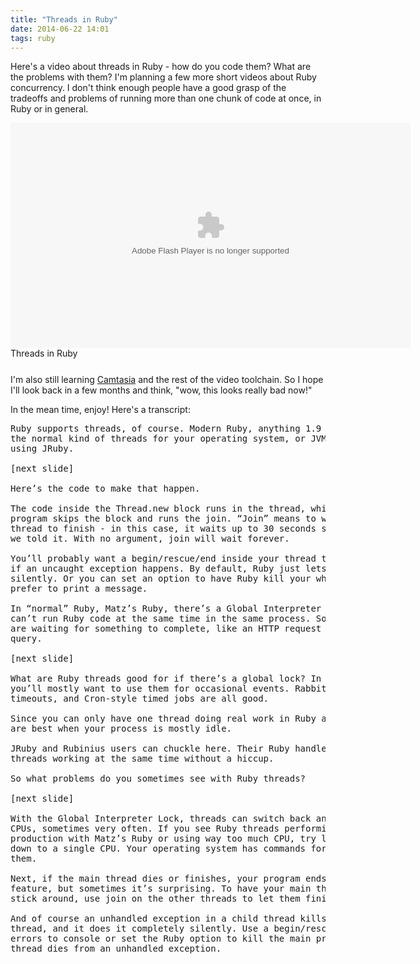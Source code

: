 ```yaml
---
title: "Threads in Ruby"
date: 2014-06-22 14:01
tags: ruby
---
```

Here's a video about threads in Ruby - how do you code them? What are the problems with them?
I'm planning a few more short videos about Ruby concurrency. I don't think enough people
have a good grasp of the tradeoffs and problems of running more than one chunk of code at
once, in Ruby or in general.

<div id="wistia_lo5qbdugwb" class="wistia_embed" style="width:640px;height:388px;"><div itemprop="video" itemscope itemtype="http://schema.org/VideoObject"><meta itemprop="name" content="Threads in Ruby" /><meta itemprop="duration" content="PT2M57S" /><meta itemprop="thumbnailUrl" content="https://embed-ssl.wistia.com/deliveries/c2d6fe1ec6de33a59e7959c093716a2c3ad03347.bin" /><meta itemprop="contentURL" content="https://embed-ssl.wistia.com/deliveries/60065a36b746dc9b83b97d4a6d106f88ba4de345.bin" /><meta itemprop="embedURL" content="https://embed-ssl.wistia.com/flash/embed_player_v2.0.swf?2013-10-04&autoPlay=false&banner=true&controlsVisibleOnLoad=true&customColor=7b796a&endVideoBehavior=default&fullscreenDisabled=true&mediaDuration=177.333&playButtonVisible=true&showPlayButton=true&showPlaybar=true&showVolume=true&stillUrl=https%3A%2F%2Fembed-ssl.wistia.com%2Fdeliveries%2Fc2d6fe1ec6de33a59e7959c093716a2c3ad03347.bin%3Fimage_crop_resized%3D640x360&unbufferedSeek=true&videoUrl=https%3A%2F%2Fembed-ssl.wistia.com%2Fdeliveries%2F60065a36b746dc9b83b97d4a6d106f88ba4de345.bin" /><meta itemprop="uploadDate" content="2014-06-22T20:55:43Z" /><object id="wistia_lo5qbdugwb_seo" classid="clsid:D27CDB6E-AE6D-11cf-96B8-444553540000" style="display:block;height:360px;position:relative;width:640px;"><param name="movie" value="https://embed-ssl.wistia.com/flash/embed_player_v2.0.swf?2013-10-04"></param><param name="allowfullscreen" value="true"></param><param name="bgcolor" value="#000000"></param><param name="wmode" value="opaque"></param><param name="flashvars" value="autoPlay=false&banner=true&controlsVisibleOnLoad=true&customColor=7b796a&endVideoBehavior=default&fullscreenDisabled=true&mediaDuration=177.333&playButtonVisible=true&showPlayButton=true&showPlaybar=true&showVolume=true&stillUrl=https%3A%2F%2Fembed-ssl.wistia.com%2Fdeliveries%2Fc2d6fe1ec6de33a59e7959c093716a2c3ad03347.bin%3Fimage_crop_resized%3D640x360&unbufferedSeek=true&videoUrl=https%3A%2F%2Fembed-ssl.wistia.com%2Fdeliveries%2F60065a36b746dc9b83b97d4a6d106f88ba4de345.bin"></param><embed src="https://embed-ssl.wistia.com/flash/embed_player_v2.0.swf?2013-10-04" allowfullscreen="true" bgcolor=#000000 flashvars="autoPlay=false&banner=true&controlsVisibleOnLoad=true&customColor=7b796a&endVideoBehavior=default&fullscreenDisabled=true&mediaDuration=177.333&playButtonVisible=true&showPlayButton=true&showPlaybar=true&showVolume=true&stillUrl=https%3A%2F%2Fembed-ssl.wistia.com%2Fdeliveries%2Fc2d6fe1ec6de33a59e7959c093716a2c3ad03347.bin%3Fimage_crop_resized%3D640x360&unbufferedSeek=true&videoUrl=https%3A%2F%2Fembed-ssl.wistia.com%2Fdeliveries%2F60065a36b746dc9b83b97d4a6d106f88ba4de345.bin" name="wistia_lo5qbdugwb_html" style="display:block;height:100%;position:relative;width:100%;" type="application/x-shockwave-flash" wmode="opaque"></embed></object><noscript itemprop="description">Threads in Ruby</noscript></div></div>
<script charset="ISO-8859-1" src="//fast.wistia.com/assets/external/E-v1.js"></script>
<script>
wistiaEmbed = Wistia.embed("lo5qbdugwb");
</script>
<script charset="ISO-8859-1" src="//fast.wistia.com/embed/medias/lo5qbdugwb/metadata.js"></script>

I'm also still learning <a href="http://www.techsmith.com/camtasia.html">Camtasia</a> and
the rest of the video toolchain. So I hope I'll look back in a few months and think,
"wow, this looks really bad now!"

In the mean time, enjoy! Here's a transcript:

<pre>
Ruby supports threads, of course. Modern Ruby, anything 1.9 and higher, uses
the normal kind of threads for your operating system, or JVM threads if you’re
using JRuby.

[next slide]

Here’s the code to make that happen.

The code inside the Thread.new block runs in the thread, while your main
program skips the block and runs the join. “Join” means to wait for the
thread to finish - in this case, it waits up to 30 seconds since that’s what
we told it. With no argument, join will wait forever.

You’ll probably want a begin/rescue/end inside your thread to print a message
if an uncaught exception happens. By default, Ruby just lets the thread die
silently. Or you can set an option to have Ruby kill your whole program, but I
prefer to print a message.

In “normal” Ruby, Matz’s Ruby, there’s a Global Interpreter Lock. Two threads
can’t run Ruby code at the same time in the same process. So most Ruby threads
are waiting for something to complete, like an HTTP request or a database
query.

[next slide]

What are Ruby threads good for if there’s a global lock? In Matz’s Ruby,
you’ll mostly want to use them for occasional events. RabbitMQ messages,
timeouts, and Cron-style timed jobs are all good.

Since you can only have one thread doing real work in Ruby at once, threads
are best when your process is mostly idle.

JRuby and Rubinius users can chuckle here. Their Ruby handles multiple Ruby
threads working at the same time without a hiccup.

So what problems do you sometimes see with Ruby threads?

[next slide]

With the Global Interpreter Lock, threads can switch back and forth between
CPUs, sometimes very often. If you see Ruby threads performing horribly in
production with Matz’s Ruby or using way too much CPU, try locking the thread
down to a single CPU. Your operating system has commands for that — Google
them.

Next, if the main thread dies or finishes, your program ends. That’s a
feature, but sometimes it’s surprising. To have your main thread of execution
stick around, use join on the other threads to let them finish.

And of course an unhandled exception in a child thread kills only the child
thread, and it does it completely silently. Use a begin/rescue/end to print
errors to console or set the Ruby option to kill the main program when a child
thread dies from an unhandled exception.
</pre>
